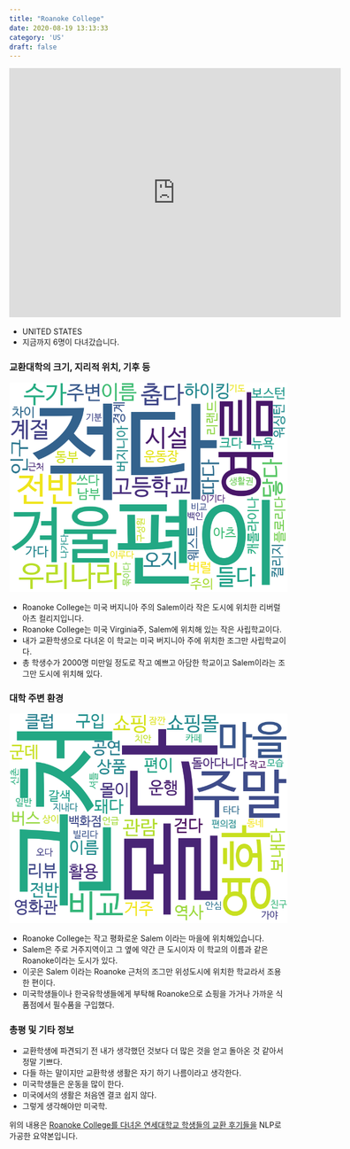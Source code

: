 ```yaml
---
title: "Roanoke College"
date: 2020-08-19 13:13:33
category: 'US'
draft: false
---
```


<iframe
width="600"
height="450"
frameborder="0" style="border:0"
src="https://www.google.com/maps/embed/v1/place?key=AIzaSyC9e1AME-pVmWC4hBpFdu5S4dKzyepa3HQ&q=Roanoke+College&center=37.294248,-80.054927&zoom=14" allowfullscreen>
</iframe>

* UNITED STATES
* 지금까지 6명이 다녀갔습니다. 

### 교환대학의 크기, 지리적 위치, 기후 등

![gen_info-WordCloud](../univ_wordclouds_okt/gen_info/US000153_gen_info_okt.png)

* Roanoke College는 미국 버지니아 주의 Salem이라 작은 도시에 위치한 리버럴 아츠 컬리지입니다.
* Roanoke College는 미국 Virginia주, Salem에 위치해 있는 작은 사립학교이다.
* 내가 교환학생으로 다녀온 이 학교는 미국 버지니아 주에 위치한 조그만 사립학교이다.
* 총 학생수가 2000명 미만일 정도로 작고 예쁘고 아담한 학교이고 Salem이라는 조그만 도시에 위치해 있다.


### 대학 주변 환경

![env_info-WordCloud](../univ_wordclouds_okt/env_info/US000153_env_info_okt.png)

* Roanoke College는 작고 평화로운 Salem 이라는 마을에 위치해있습니다.
* Salem은 주로 거주지역이고 그 옆에 약간 큰 도시이자 이 학교의 이름과 같은 Roanoke이라는 도시가 있다.
* 이곳은 Salem 이라는 Roanoke 근처의 조그만 위성도시에 위치한 학교라서 조용한 편이다.
* 미국학생들이나 한국유학생들에게 부탁해 Roanoke으로 쇼핑을 가거나 가까운 식품점에서 필수품을 구입했다.


### 총평 및 기타 정보 
* 교환학생에 파견되기 전 내가 생각했던 것보다 더 많은 것을 얻고 돌아온 것 같아서 정말 기쁘다.
* 다들 하는 말이지만 교환학생 생활은 자기 하기 나름이라고 생각한다.
* 미국학생들은 운동을 많이 한다.
* 미국에서의 생활은 처음엔 결코 쉽지 않다.
* 그렇게 생각해야만 미국학.


위의 내용은 [Roanoke College를 다녀온 연세대학교 학생들의 교환 후기들을](http://oia.yonsei.ac.kr/partner/expReport.asp?ucode=US000153&bgbn=A) NLP로 가공한 요약본입니다. 

